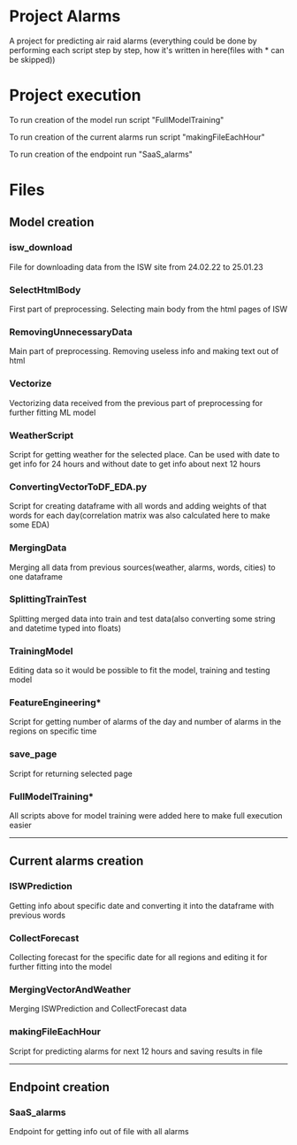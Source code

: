# Project Alarms
A project for predicting air raid alarms
(everything could be done by performing each script step by step, how it's written in here(files with * can be skipped))

# Project execution

To run creation of the model run script "FullModelTraining"

To run creation of the current alarms run script "makingFileEachHour"

To run creation of the endpoint run "SaaS_alarms"

# Files

## Model creation

### isw_download

File for downloading data from the ISW site from 24.02.22 to 25.01.23

### SelectHtmlBody

First part of preprocessing. Selecting main body from the html pages of ISW

### RemovingUnnecessaryData

Main part of preprocessing. Removing useless info and making text out of html

### Vectorize

Vectorizing data received from the previous part of preprocessing for further fitting ML model 

### WeatherScript

Script for getting weather for the selected place. Can be used with date to get info for 24 hours and without date to get info about next 12 hours

### ConvertingVectorToDF_EDA.py

Script for creating dataframe with all words and adding weights of that words for each day(correlation matrix was also calculated here to make some EDA)

### MergingData

Merging all data from previous sources(weather, alarms, words, cities) to one dataframe

### SplittingTrainTest

Splitting merged data into train and test data(also converting some string and datetime typed into floats)

### TrainingModel

Editing data so it would be possible to fit the model, training and testing model

### FeatureEngineering*

Script for getting number of alarms of the day and number of alarms in the regions on specific time

### save_page

Script for returning selected page

### FullModelTraining*

All scripts above for model training were added here to make full execution easier

---

## Current alarms creation

### ISWPrediction

Getting info about specific date and converting it into the dataframe with previous words

### CollectForecast

Collecting forecast for the specific date for all regions and editing it for further fitting into the model

### MergingVectorAndWeather

Merging ISWPrediction and CollectForecast data

### makingFileEachHour

Script for predicting alarms for next 12 hours and saving results in file 

---

## Endpoint creation

### SaaS_alarms

Endpoint for getting info out of file with all alarms
